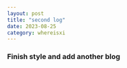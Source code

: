 ```yaml
---
layout: post
title: "second log"
date: 2023-08-25
category: whereisxi
---
```


### Finish style and add another blog